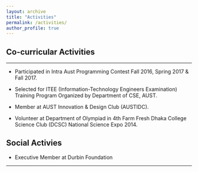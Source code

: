 ```yaml
---
layout: archive
title: "Activities"
permalink: /activities/
author_profile: true
---
```


## Co-curricular Activities
-----------
* Participated in Intra Aust Programming Contest Fall 2016, Spring 2017 & Fall
  2017.

* Selected for ITEE (Information-Technology Engineers Examination) Training
  Program Organized by Department of CSE, AUST.

* Member at AUST Innovation & Design Club (AUSTIDC).

* Volunteer at Department of Olympiad in 4th Farm Fresh Dhaka College Science
  Club (DCSC) National Science Expo 2014.


## Social Activies

* Executive Member at Durbin Foundation

 
----------- 